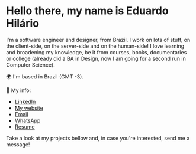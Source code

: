 Hello there, my name is Eduardo Hilário
=======================================================================================================================================

I'm a software engineer and designer, from Brazil. I work on lots of stuff, on the client-side, on the server-side and on the human-side!  I love learning and broadening my knowledge, be it from courses, books, documentaries or college (already did a BA in Design, now I am going for a second run in Computer Science).

🌍  I'm based in Brazil (GMT -3).

📜 My info:

- [LinkedIn](https://linkedin.com/in/eduardohilariodev)
- [My website](https://eduardohilariodev.com)
- [Email](mailto:eduardohilariodev@pm.me)
- [WhatsApp](wa.me/5548996322397)
- [Resume](https://eduardohilariodev.com/resume)

Take a look at my projects bellow and, in case you're interested, send me a message!
